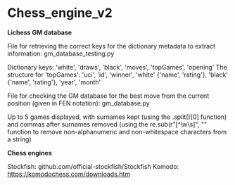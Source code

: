 # Chess_engine_v2
**Lichess GM database** 

File for retrieving the correct keys for the dictionary metadata to extract information: gm_database_testing.py

Dictionary keys: 'white', 'draws', 'black', 'moves', 'topGames', 'opening' 
The structure for 'topGames': 'uci', 'id', 'winner', 'white' {'name', 'rating'}, 'black' {'name', 'rating'}, 'year', 'month'

File for checking the GM database for the best move from the current position (given in FEN notation): gm_database.py

Up to 5 games displayed, with surnames kept (using the .split()[0] function) and commas after surnames removed (using the re.sub(r"[^\w\s]", "" function to remove non-alphanumeric and non-whitespace characters from a string)

**Chess engines**


Stockfish: github.com/official-stockfish/Stockfish
Komodo: https://komodochess.com/downloads.htm
